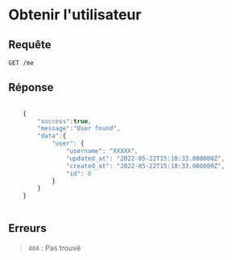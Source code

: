 # Obtenir l'utilisateur

## Requête

`GET /me`


## Réponse

```javascript
    
    {
        "success":true,
        "message":"User found",
        "data":{
            "user": {
                "username": "XXXXX",
                "updated_at": "2022-05-22T15:10:33.000000Z",
                "created_at": "2022-05-22T15:10:33.000000Z",
                "id": 8
            }
        }
    }
    
```

## Erreurs

> `404` : Pas trouvé
